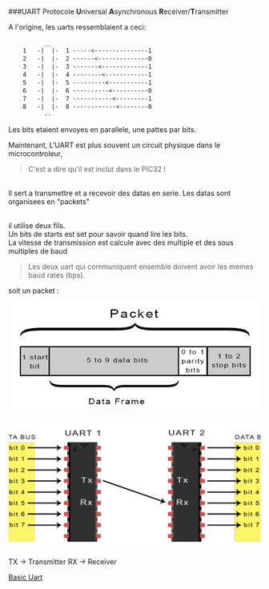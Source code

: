 ###UART Protocole
	**U**niversal **A**synchronous **R**eceiver/**T**ransmitter

A l'origine, les uarts ressemblaient a ceci:

			  __
		1	-|  |-  1 -----<---------------1
		2	-|  |-	2 ------<--------------0
		3	-|  |-	3 -------<-------------1
		4	-|  |-	4 --------<------------1
		5	-|  |-	5 ---------<-----------1
		6	-|  |-	6 ----------<----------0
		7	-|  |-	7 -----------<---------1
		8	-|  |-	8 ------------<--------0
			  --

Les bits etaient envoyes en parallele, une pattes par bits.

Maintenant, L'UART est plus souvent un circuit physique dans le microcontroleur,

>C'est a dire qu'il est inclut dans le PIC32 !

<br/>Il sert a transmettre et a recevoir des datas en serie.
	Les datas sont organisees en "packets"

<br/> il utilise deux fils.
<br/> Un bits de starts est set pour savoir quand lire les bits.
<br/> La vitesse de transmission est calcule avec des multiple et des sous multiples de baud

>Les deux uart qui communiquent ensemble doivent avoir les memes baud rates (bps).

soit un packet :

![Packet](./packet.png)

![Uart](./uart.png)

TX -> Transmitter
RX -> Receiver

[Basic Uart](http://www.circuitbasics.com/basics-uart-communication/)

